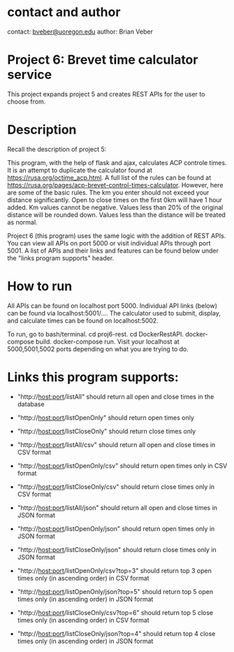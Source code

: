 # contact and author
contact: bveber@uoregon.edu author: Brian Veber

# Project 6: Brevet time calculator service
This project expands project 5 and creates REST APIs for the user to choose from.

# Description
Recall the description of project 5:

This program, with the help of flask and ajax, calculates ACP controle times. It is an attempt to duplicate the calculator found at https://rusa.org/octime_acp.html. A full list of the rules can be found at https://rusa.org/pages/acp-brevet-control-times-calculator. However, here are some of the basic rules. The km you enter should not exceed your distance significantly. Open to close times on the first 0km will have 1 hour added. Km values cannot be negative. Values less than 20% of the original distance will be rounded down. Values less than the distance will be treated as normal.

Project 6 (this program) uses the same logic with the addition of REST APIs. You can view all APIs on port 5000 or visit individual APIs through port 5001. A list of APIs and their links and features can be found below under the "links program supports" header.

# How to run
All APIs can be found on localhost port 5000. Individual API links (below) can be found via localhost:5001/.... The calculator used to submit, display, and calculate times can be found on localhost:5002.

To run, go to bash/terminal. cd proj6-rest. cd DockerRestAPI. docker-compose build. docker-compose run. Visit your localhost at 5000,5001,5002 ports depending on what you are trying to do.

# Links this program supports:
* "http://<host:port>/listAll" should return all open and close times in the database
* "http://<host:port>/listOpenOnly" should return open times only
* "http://<host:port>/listCloseOnly" should return close times only

* "http://<host:port>/listAll/csv" should return all open and close times in CSV format
* "http://<host:port>/listOpenOnly/csv" should return open times only in CSV format
* "http://<host:port>/listCloseOnly/csv" should return close times only in CSV format

* "http://<host:port>/listAll/json" should return all open and close times in JSON format
* "http://<host:port>/listOpenOnly/json" should return open times only in JSON format
* "http://<host:port>/listCloseOnly/json" should return close times only in JSON format

* "http://<host:port>/listOpenOnly/csv?top=3" should return top 3 open times only (in ascending order) in CSV format 
* "http://<host:port>/listOpenOnly/json?top=5" should return top 5 open times only (in ascending order) in JSON format
* "http://<host:port>/listCloseOnly/csv?top=6" should return top 5 close times only (in ascending order) in CSV format
* "http://<host:port>/listCloseOnly/json?top=4" should return top 4 close times only (in ascending order) in JSON format